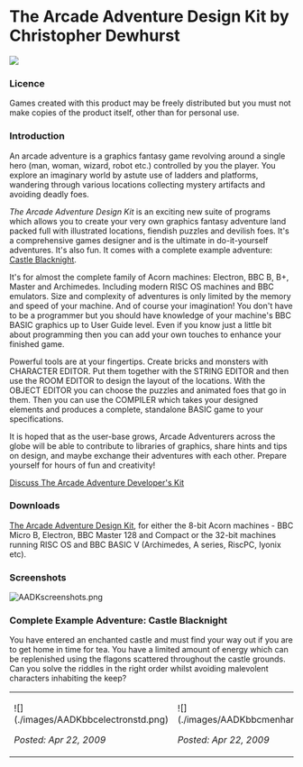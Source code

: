 # The Arcade Adventure Design Kit by Christopher Dewhurst

![](./images/AADKcover.png)

### Licence

Games created with this product may be freely distributed but you must not make copies of the product itself, other than for personal use.

### Introduction

An arcade adventure is a graphics fantasy game revolving around a single hero (man, woman, wizard, robot etc.) controlled by you the player. You explore an imaginary world by astute use of ladders and platforms, wandering through various locations collecting mystery artifacts and avoiding deadly foes.

_The Arcade Adventure Design Kit_ is an exciting new suite of programs which allows you to create your very own graphics fantasy adventure land packed full with illustrated locations, fiendish puzzles and devilish foes. It's a comprehensive games designer and is the ultimate in do-it-yourself adventures. It's also fun. It comes with a complete example adventure: [Castle Blacknight](AADK#Complete_Example_Adventure:_Castle_Blacknight "wikilink").

It's for almost the complete family of Acorn machines: Electron, BBC B, B+, Master and Archimedes. Including modern RISC OS machines and BBC emulators. Size and complexity of adventures is only limited by the memory and speed of your machine. And of course your imagination! You don't have to be a programmer but you should have knowledge of your machine's BBC BASIC graphics up to User Guide level. Even if you know just a little bit about programming then you can add your own touches to enhance your finished game.

Powerful tools are at your fingertips. Create bricks and monsters with CHARACTER EDITOR. Put them together with the STRING EDITOR and then use the ROOM EDITOR to design the layout of the locations. With the OBJECT EDITOR you can choose the puzzles and animated foes that go in them. Then you can use the COMPILER which takes your designed elements and produces a complete, standalone BASIC game to your specifications.

It is hoped that as the user-base grows, Arcade Adventurers across the globe will be able to contribute to libraries of graphics, share hints and tips on design, and maybe exchange their adventures with each other. Prepare yourself for hours of fun and creativity!

[Discuss The Arcade Adventure Developer's Kit](http://www.retrosoftware.co.uk/forum/viewforum.php?f=48)

### Downloads

[The Arcade Adventure Design Kit](./images/AADKrel.zip "wikilink"), for either the 8-bit Acorn machines - BBC Micro B, Electron, BBC Master 128 and Compact or the 32-bit machines running RISC OS and BBC BASIC V (Archimedes, A series, RiscPC, Iyonix etc).

### Screenshots

![](./images/AADKscreenshots.png "AADKscreenshots.png")

### Complete Example Adventure: Castle Blacknight

You have entered an enchanted castle and must find your way out if you are to get home in time for tea. You have a limited amount of energy which can be replenished using the flagons scattered throughout the castle grounds. Can you solve the riddles in the right order whilst avoiding malevolent characters inhabiting the keep?

<table>

<tbody>

<tr class="odd">

<td><p>![](./images/AADKbbcelectronstd.png)

<em>Posted: Apr 22, 2009</em></p></td>

<td><p>![](./images/AADKbbcmenhanced.png)

<em>Posted: Apr 22, 2009</em></p></td>

</tr>

</tbody>

</table>
